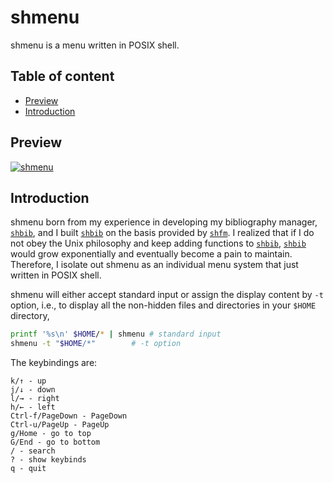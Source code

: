# shmenu

shmenu is a menu written in POSIX shell.

## Table of content


<!-- vim-markdown-toc GFM -->

* [Preview](#preview)
* [Introduction](#introduction)

<!-- vim-markdown-toc -->

## Preview

[![shmenu](https://asciinema.org/a/IsWFVG2kVyQX1i0AuOlRVpvnv.png)](https://asciinema.org/a/IsWFVG2kVyQX1i0AuOlRVpvnv)

## Introduction

shmenu born from my experience in developing my bibliography manager, [`shbib`](https://github.com/huijunchen9260/shbib), and I built [`shbib`](https://github.com/huijunchen9260/shbib) on the basis provided by [`shfm`](https://github.com/dylanaraps/shfm). I realized that if I do not obey the Unix philosophy and keep adding functions to [`shbib`](https://github.com/huijunchen9260/shbib), [`shbib`](https://github.com/huijunchen9260/shbib) would grow exponentially and eventually become a pain to maintain. Therefore, I isolate out shmenu as an individual menu system that just written in POSIX shell.

shmenu will either accept standard input or assign the display content by `-t` option, i.e., to display all the non-hidden files and directories in your `$HOME` directory,

```sh
printf '%s\n' $HOME/* | shmenu # standard input
shmenu -t "$HOME/*"	       # -t option

```

The keybindings are:

```
k/↑ - up
j/↓ - down
l/→ - right
h/← - left
Ctrl-f/PageDown - PageDown
Ctrl-u/PageUp - PageUp
g/Home - go to top
G/End - go to bottom
/ - search
? - show keybinds
q - quit
```







